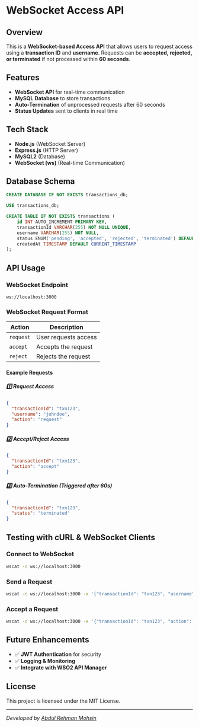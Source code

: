 # WebSocket Access API

## Overview
This is a **WebSocket-based Access API** that allows users to request access using a **transaction ID** and **username**. Requests can be **accepted, rejected, or terminated** if not processed within **60 seconds**.

## Features
- **WebSocket API** for real-time communication
- **MySQL Database** to store transactions
- **Auto-Termination** of unprocessed requests after 60 seconds
- **Status Updates** sent to clients in real time

## Tech Stack
- **Node.js** (WebSocket Server)
- **Express.js** (HTTP Server)
- **MySQL2** (Database)
- **WebSocket (ws)** (Real-time Communication)

## Database Schema
```sql
CREATE DATABASE IF NOT EXISTS transactions_db;

USE transactions_db;

CREATE TABLE IF NOT EXISTS transactions (
    id INT AUTO_INCREMENT PRIMARY KEY,
    transactionId VARCHAR(255) NOT NULL UNIQUE,
    username VARCHAR(255) NOT NULL,
    status ENUM('pending', 'accepted', 'rejected', 'terminated') DEFAULT 'pending',
    createdAt TIMESTAMP DEFAULT CURRENT_TIMESTAMP
);
```


## API Usage
### WebSocket Endpoint
```
ws://localhost:3000
```

### WebSocket Request Format
| Action  | Description |
|---------|-------------|
| `request` | User requests access |
| `accept`  | Accepts the request |
| `reject`  | Rejects the request |

#### Example Requests
##### 1️⃣ Request Access
```json
{
  "transactionId": "txn123",
  "username": "johndoe",
  "action": "request"
}
```

##### 2️⃣ Accept/Reject Access
```json
{
  "transactionId": "txn123",
  "action": "accept"
}
```

##### 3️⃣ Auto-Termination (Triggered after 60s)
```json
{
  "transactionId": "txn123",
  "status": "terminated"
}
```

## Testing with cURL & WebSocket Clients
### Connect to WebSocket
```sh
wscat -c ws://localhost:3000
```

### Send a Request
```sh
wscat -c ws://localhost:3000 -x '{"transactionId": "txn123", "username": "johndoe", "action": "request"}'
```

### Accept a Request
```sh
wscat -c ws://localhost:3000 -x '{"transactionId": "txn123", "action": "accept"}'
```

## Future Enhancements
- ✅ **JWT Authentication** for security
- ✅ **Logging & Monitoring**
- ✅ **Integrate with WSO2 API Manager**

## License
This project is licensed under the MIT License.

---
_Developed by [Abdul Rehman Mohsin](https://github.com/armohsin)_
